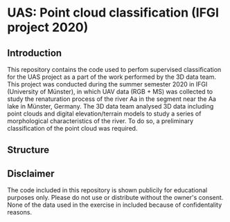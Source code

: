 # UAS: Point cloud classification (IFGI project 2020)

## Introduction

This repository contains the code used to perfom supervised classification for the UAS project as a part of the work performed by the 3D data team. 
This project was conducted during the summer semester 2020 in IFGI (University of Münster), in which UAV data (RGB + MS) was collected to study
the renaturation process of the river Aa in the segment near the Aa lake in Münster, Germany. The 3D data team analysed 3D data including point clouds 
and digital elevation/terrain models to study a series of morphological characteristics of the river. To do so, a preliminary classification of the point
cloud was required.

## Structure

## Disclaimer

The code included in this repository is shown publicily for educational purposes only. Please do not use or distribute without the owner's consent.
None of the data used in the exercise in included because of confidentality reasons.